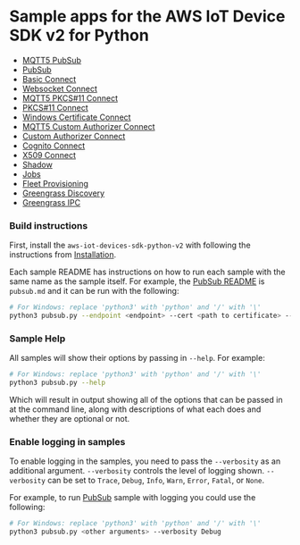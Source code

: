 # Sample apps for the AWS IoT Device SDK v2 for Python

* [MQTT5 PubSub](./mqtt5_pubsub.md)
* [PubSub](./pubsub.md)
* [Basic Connect](./basic_connect.md)
* [Websocket Connect](./websocket_connect.md)
* [MQTT5 PKCS#11 Connect](./mqtt5_pkcs11_connect.md)
* [PKCS#11 Connect](./pkcs11_connect.md)
* [Windows Certificate Connect](./windows_cert_connect/README.md)
* [MQTT5 Custom Authorizer Connect](./mqtt5_custom_authorizer_connect.md)
* [Custom Authorizer Connect](./custom_authorizer_connect.md)
* [Cognito Connect](./cognito_connect.md)
* [X509 Connect](./x509_connect.md)
* [Shadow](./shadow.md)
* [Jobs](./jobs.md)
* [Fleet Provisioning](./fleetprovisioning.md)
* [Greengrass Discovery](./basic_discovery.md)
* [Greengrass IPC](./ipc_greengrass.md)

### Build instructions

First, install the `aws-iot-devices-sdk-python-v2` with following the instructions from [Installation](../README.md#Installation).

Each sample README has instructions on how to run each sample with the same name as the sample itself. For example, the [PubSub README](./pubsub.md) is `pubsub.md` and it can be run with the following:

``` sh
# For Windows: replace 'python3' with 'python' and '/' with '\'
python3 pubsub.py --endpoint <endpoint> --cert <path to certificate> --key <path to private key>
```

### Sample Help

All samples will show their options by passing in `--help`. For example:

``` sh
# For Windows: replace 'python3' with 'python' and '/' with '\'
python3 pubsub.py --help
```

Which will result in output showing all of the options that can be passed in at the command line, along with descriptions of what each does and whether they are optional or not.

### Enable logging in samples

To enable logging in the samples, you need to pass the `--verbosity` as an additional argument. `--verbosity` controls the level of logging shown. `--verbosity` can be set to `Trace`, `Debug`, `Info`, `Warn`, `Error`, `Fatal`, or `None`.

For example, to run [PubSub](./pubsub/README.md) sample with logging you could use the following:

``` sh
# For Windows: replace 'python3' with 'python' and '/' with '\'
python3 pubsub.py <other arguments> --verbosity Debug
```
